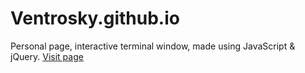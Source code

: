 # Ventrosky.github.io
Personal page, interactive terminal window, made using JavaScript & jQuery. [Visit page](https://ventrosky.github.io/)
